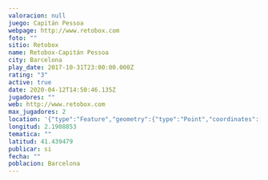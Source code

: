 ```yaml
---
valoracion: null
juego: Capitán Pessoa
webpage: http://www.retobox.com
foto: ""
sitio: Retobox
name: Retobox-Capitán Pessoa
city: Barcelona
play_date: 2017-10-31T23:00:00.000Z
rating: "3"
active: true
date: 2020-04-12T14:50:46.135Z
jugadores: ""
web: http://www.retobox.com
max_jugadores: 2
location: '{"type":"Feature","geometry":{"type":"Point","coordinates":[2.1908853,41.439479]}}'
longitud: 2.1908853
tematica: ""
latitud: 41.439479
publicar: si
fecha: ""
poblacion: Barcelona
---
```

